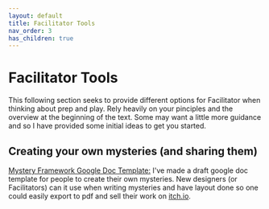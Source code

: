 ```yaml
---
layout: default
title: Facilitator Tools
nav_order: 3
has_children: true
---
```


# Facilitator Tools
This following section seeks to provide different options for Facilitator when thinking about prep and play. Rely heavily on your pinciples and the overview at the beginning of the text. Some may want a little more guidance and so I have provided some initial ideas to get you started.

## Creating your own mysteries (and sharing them)
[Mystery Framework Google Doc Template:](https://docs.google.com/document/d/1h2KVL4owTgfal60nbN-mRa6s4G8cDm147gWiV95vNfw/edit#) I've made a draft google doc template for people to create their own mysteries. New designers (or Facilitators) can it use when writing mysteries and have layout done so one could easily export to pdf and sell their work on [itch.io](itch.io).
